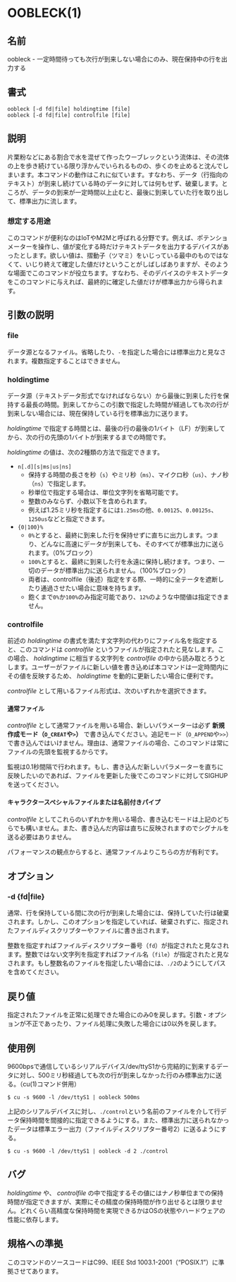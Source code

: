 # OOBLECK(1)

## 名前

oobleck - 一定時間待っても次行が到来しない場合にのみ、現在保持中の行を出力する

## 書式

```sh:
oobleck [-d fd|file] holdingtime [file]
oobleck [-d fd|file] controlfile [file]
```

## 説明

片栗粉などにある割合で水を混ぜて作ったウーブレックという流体は、その流体の上を歩き続けている限り浮かんでいられるものの、歩くのを止めると沈んでしまいます。本コマンドの動作はこれに似ています。すなわち、データ（行指向のテキスト）が到来し続けている時のデータに対しては何もせず、破棄します。ところが、データの到来が一定時間以上止むと、最後に到来していた行を取り出して、標準出力に流します。

### 想定する用途

このコマンドが便利なのはIoTやM2Mと呼ばれる分野です。例えば、ポテンショメーターを操作し、値が変化する時だけテキストデータを出力するデバイスがあったとします。欲しい値は、摺動子（ツマミ）をいじっている最中のものではなくて、いじり終えて確定した値だけということがしばしばありますが、そのような場面でこのコマンドが役立ちます。すなわち、そのデバイスのテキストデータをこのコマンドに与えれば、最終的に確定した値だけが標準出力から得られます。

## 引数の説明

### file

データ源となるファイル。省略したり、`-`を指定した場合には標準出力と見なされます。複数指定することはできません。

### holdingtime

データ源（テキストデータ形式でなければならない）から最後に到来した行を保持する最長の時間。到来してからこの引数で指定した時間が経過しても次の行が到来しない場合には、現在保持している行を標準出力に送ります。

*holdingtime* で指定する時間とは、最後の行の最後の1バイト（LF）が到来してから、次の行の先頭の1バイトが到来するまでの時間です。

*holdingtime* の値は、次の2種類の方法で指定できます。

* `n[.d][s|ms|us|ns]`
  * 保持する時間の長さを秒（`s`）やミリ秒（`ms`）、マイクロ秒（`us`）、ナノ秒（`ns`）で指定します。
  * 秒単位で指定する場合は、単位文字列を省略可能です。
  * 整数のみならず、小数以下を含められます。
  * 例えば1.25ミリ秒を指定するには`1.25ms`の他、`0.00125`、`0.00125s`、`1250us`などと指定できます。
* `{0|100}%`
  * `0%`とすると、最終に到来した行を保持せずに直ちに出力します。つまり、どんなに高速にデータが到来しても、そのすべてが標準出力に送られます。（0%ブロック）
  * `100%`とすると、最終に到来した行を永遠に保持し続けます。つまり、一切のデータが標準出力に送られません。（100%ブロック）
  * 両者は、controlfile（後述）指定をする際、一時的に全テータを遮断したり通過させたい場合に意味を持ちます。
  * 飽くまで`0%`か`100%`のみ指定可能であり、`12%`のような中間値は指定できません。

### controlfile

前述の *holdingtime* の書式を満たす文字列の代わりにファイル名を指定すると、このコマンドは *controlfile* というファイルが指定されたと見なします。この場合、 *holdingtime* に相当する文字列を *controlfile* の中から読み取とろうとします。ユーザーがファイルに新しい値を書き込めば本コマンドは一定時間内にその値を反映するため、 *holdingtime* を動的に更新したい場合に便利です。

*controlfile* として用いるファイル形式は、次のいずれかを選択できます。

#### 通常ファイル

*controlfile* として通常ファイルを用いる場合、新しいパラメーターは必ず **新規作成モード（`O_CREAT`や`>`）** で書き込んでください。追記モード（`O_APPEND`や`>>`）で書き込んではいけません。理由は、通常ファイルの場合、このコマンドは常にファイルの先頭を監視するからです。

監視は0.1秒間隔で行われます。もし、書き込んだ新しいパラメーターを直ちに反映したいのであれば、ファイルを更新した後でこのコマンドに対してSIGHUPを送ってください。

#### キャラクタースペシャルファイルまたは名前付きパイプ

*controlfile* としてこれらのいずれかを用いる場合、書き込むモードは上記のどちらでも構いません。また、書き込んだ内容は直ちに反映されますのでシグナルを送る必要はありません。

パフォーマンスの観点からすると、通常ファイルよりこちらの方が有利です。

## オプション

### -d {fd|file}

通常、行を保持している間に次の行が到来した場合には、保持していた行は破棄されます。しかし、このオプションを指定していれば、破棄されずに、指定されたファイルディスクリプターやファイルに書き出されます。

整数を指定すればファイルディスクリプター番号（`fd`）が指定されたと見なされます。整数ではない文字列を指定すればファイル名（`file`）が指定されたと見なされます。もし整数名のファイルを指定したい場合には、`./2`のようにしてパスを含めてください。

## 戻り値

指定されたファイルを正常に処理できた場合にのみ0を戻します。引数・オプションが不正であったり、ファイル処理に失敗した場合には0以外を戻します。

## 使用例

9600bpsで通信しているシリアルデバイス/dev/ttyS1から完結的に到来するデータに対し、500ミリ秒経過しても次の行が到来しなかった行のみ標準出力に送る。（cu(1)コマンド併用）

```sh:
$ cu -s 9600 -l /dev/ttyS1 | oobleck 500ms
```

上記のシリアルデバイスに対し、`./control`という名前のファイルを介して行データ保持時間を間接的に指定できるようにする。また、標準出力に送られなかったデータは標準エラー出力（ファイルディスクリプター番号2）に送るようにする。

```sh:
$ cu -s 9600 -l /dev/ttyS1 | oobleck -d 2 ./control
```

## バグ

*holdingtime* や、 *controlfile* の中で指定するその値にはナノ秒単位までの保持時間が指定できますが、実際にその精度の保持時間が作り出せるとは限りません。どれくらい高精度な保持時間を実現できるかはOSの状態やハードウェアの性能に依存します。

## 規格への準拠

このコマンドのソースコードはC99、IEEE Std 1003.1-2001（“POSIX.1”）に準拠させてあります。

